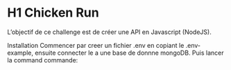 # H1 Chicken Run
L’objectif de ce challenge est de créer une API en Javascript (NodeJS).

Installation
Commencer par creer un fichier .env en copiant le .env-example, ensuite connecter le a une base de donnne mongoDB. Puis lancer la command commande:
